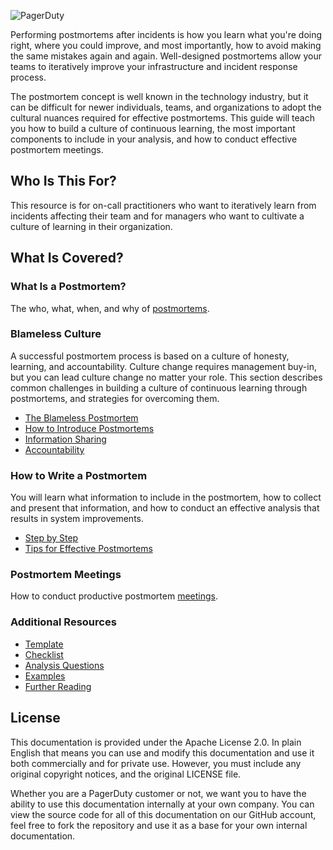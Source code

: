 ![PagerDuty](../assets/img/headers/postmortem.png)

Performing postmortems after incidents is how you learn what you're doing right, where you could improve, and most importantly, how to avoid making the same mistakes again and again. Well-designed postmortems allow your teams to iteratively improve your infrastructure and incident response process.

The postmortem concept is well known in the technology industry, but it can be difficult for newer individuals, teams, and organizations to adopt the cultural nuances required for effective postmortems. This guide will teach you how to build a culture of continuous learning, the most important components to include in your analysis, and how to conduct effective postmortem meetings.

## Who Is This For?
This resource is for on-call practitioners who want to iteratively learn from incidents affecting their team and for managers who want to cultivate a culture of learning in their organization.

## What Is Covered?
### What Is a Postmortem?
The who, what, when, and why of [postmortems](what_is.md).

### Blameless Culture
A successful postmortem process is based on a culture of honesty, learning, and accountability. Culture change requires management buy-in, but you can lead culture change no matter your role. This section describes common challenges in building a culture of continuous learning through postmortems, and strategies for overcoming them.

- [The Blameless Postmortem](culture/blameless.md)
- [How to Introduce Postmortems](culture/introduce.md)
- [Information Sharing](culture/sharing.md)
- [Accountability](culture/accountability.md)

### How to Write a Postmortem
You will learn what information to include in the postmortem, how to collect and present that information, and how to conduct an effective analysis that results in system improvements.

- [Step by Step](how_to_write/writing.md)
- [Tips for Effective Postmortems](how_to_write/effective_post_mortems.md)

### Postmortem Meetings
How to conduct productive postmortem [meetings](meeting.md).

### Additional Resources
* [Template](resources/post_mortem_template.md)
* [Checklist](resources/checklist.md)
* [Analysis Questions](resources/analysis.md)
* [Examples](resources/examples.md)
* [Further Reading](resources/reading.md)

## License

This documentation is provided under the Apache License 2.0. In plain English that means you can use and modify this documentation and use it both commercially and for private use. However, you must include any original copyright notices, and the original LICENSE file.

Whether you are a PagerDuty customer or not, we want you to have the ability to use this documentation internally at your own company. You can view the source code for all of this documentation on our GitHub account, feel free to fork the repository and use it as a base for your own internal documentation.
